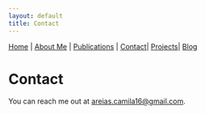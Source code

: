 ```yaml
---
layout: default
title: Contact
---
```


[Home](./index.md) | [About Me](./about.md) | [Publications](./Publications.md) | [Contact](./contact.md)| [Projects](./projects.md)| [Blog](./blog.md)

# Contact

You can reach me out at [areias.camila16@gmail.com](mailto:areias.camila16@gmail.com).
